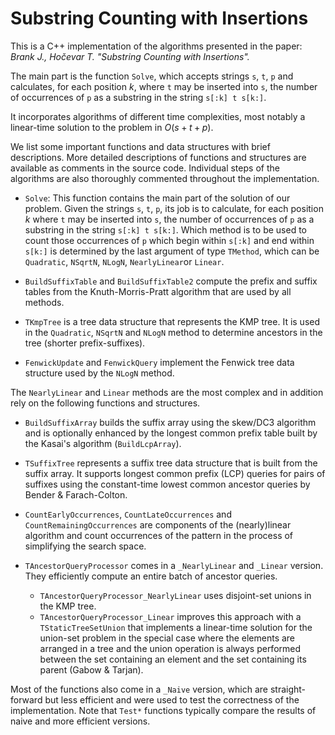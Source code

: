 # Substring Counting with Insertions

This is a C++ implementation of the algorithms presented in the paper: *Brank J., Hočevar T. "Substring Counting with Insertions".*

The main part is the function `Solve`, which accepts strings `s`, `t`, `p` and calculates, for each position $k$, where `t` may be inserted into `s`, the number of occurrences of `p` as a substring in the string `s[:k] t s[k:]`.

It incorporates algorithms of different time complexities, most notably a linear-time solution to the problem in $O(s+t+p)$.

We list some important functions and data structures with brief descriptions. More detailed descriptions of functions and structures are available as comments in the source code. Individual steps of the algorithms are also thoroughly commented throughout the implementation.

- `Solve`: This function contains the main part of the solution of our problem. Given the strings `s`, `t`, `p`, its job is to calculate, for each position $k$ where `t` may be inserted into `s`, the number of occurrences of `p` as a substring in the string `s[:k] t s[k:]`. Which method is to be used to count those occurrences of `p` which begin within `s[:k]` and end within `s[k:]` is determined by the last argument of type `TMethod`, which can be `Quadratic`, `NSqrtN`, `NLogN`, `NearlyLinear`or `Linear`.

- `BuildSuffixTable` and `BuildSuffixTable2` compute the prefix and suffix tables from the Knuth-Morris-Pratt algorithm that are used by all methods.

- `TKmpTree` is a tree data structure that represents the KMP tree. It is used in the `Quadratic`, `NSqrtN` and `NLogN` method to determine ancestors in the tree (shorter prefix-suffixes).

- `FenwickUpdate` and `FenwickQuery` implement the Fenwick tree data structure used by the `NLogN` method.

The `NearlyLinear` and `Linear` methods are the most complex and in addition rely on the following functions and structures.

- `BuildSuffixArray` builds the suffix array using the skew/DC3 algorithm and is optionally enhanced by the longest common prefix table built by the Kasai's algorithm (`BuildLcpArray`).

- `TSuffixTree` represents a suffix tree data structure that is built from the suffix array. It supports longest common prefix (LCP) queries for pairs of suffixes using the constant-time lowest common ancestor queries by Bender & Farach-Colton.

- `CountEarlyOccurrences`, `CountLateOccurrences` and `CountRemainingOccurrences` are components of the (nearly)linear algorithm and count occurrences of the pattern in the process of simplifying the search space.

- `TAncestorQueryProcessor` comes in a `_NearlyLinear` and `_Linear` version. They efficiently compute an entire batch of ancestor queries.
  - `TAncestorQueryProcessor_NearlyLinear` uses disjoint-set unions in the KMP tree.
  - `TAncestorQueryProcessor_Linear` improves this approach with a `TStaticTreeSetUnion` that implements a linear-time solution for the union-set problem in the special case where the elements are arranged in a tree and the union operation is always performed between the set containing an element and the set containing its parent (Gabow & Tarjan).

Most of the functions also come in a `_Naive` version, which are straight-forward but less efficient and were used to test the correctness of the implementation. Note that `Test*` functions typically compare the results of naive and more efficient versions.